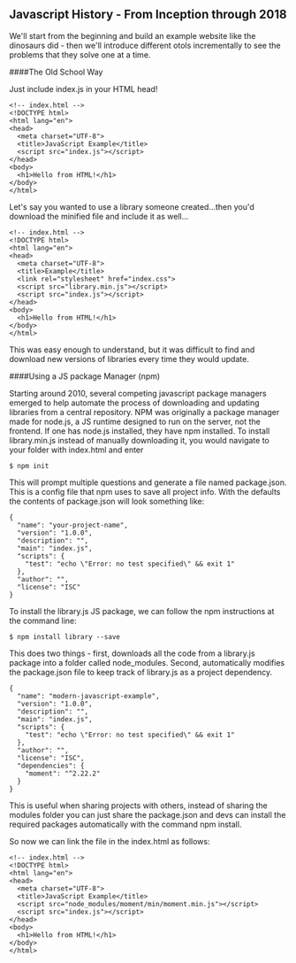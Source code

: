 ## Javascript History - From Inception through 2018

We'll start from the beginning and build an example website like the dinosaurs did - then we'll introduce different otols incrementally to see the problems that they solve one at a time.

####The Old School Way

Just include index.js in your HTML head!

```
<!-- index.html -->
<!DOCTYPE html>
<html lang="en">
<head>
  <meta charset="UTF-8">
  <title>JavaScript Example</title>
  <script src="index.js"></script>
</head>
<body>
  <h1>Hello from HTML!</h1>
</body>
</html>
```

Let's say you wanted to use a library someone created...then you'd download the minified file and include it as well...

```
<!-- index.html -->
<!DOCTYPE html>
<html lang="en">
<head>
  <meta charset="UTF-8">
  <title>Example</title>
  <link rel="stylesheet" href="index.css">
  <script src="library.min.js"></script>
  <script src="index.js"></script>
</head>
<body>
  <h1>Hello from HTML!</h1>
</body>
</html>
````

This was easy enough to understand, but it was difficult to find and download new versions of libraries every time they would update.

####Using a JS package Manager (npm)

Starting around 2010, several competing javascript package managers emerged to help automate the process of downloading and updating libraries from a central repository. NPM was originally a package manager made for node.js, a JS runtime designed to run on the server, not the frontend. If one has node.js installed, they have npm installed. To install library.min.js instead of manually downloading it, you would navigate to your folder with index.html and enter

```
$ npm init
```

This will prompt multiple questions and generate a file named package.json. This is a config file that npm uses to save all project info. With the defaults the contents of package.json will look something like:

```
{
  "name": "your-project-name",
  "version": "1.0.0",
  "description": "",
  "main": "index.js",
  "scripts": {
    "test": "echo \"Error: no test specified\" && exit 1"
  },
  "author": "",
  "license": "ISC"
}
```

To install the library.js JS package, we can follow the npm instructions at the command line:

```
$ npm install library --save
```

This does two things - first, downloads all the code from a library.js package into a folder called node_modules. Second, automatically modifies the package.json file to keep track of library.js as a project dependency.

```
{
  "name": "modern-javascript-example",
  "version": "1.0.0",
  "description": "",
  "main": "index.js",
  "scripts": {
    "test": "echo \"Error: no test specified\" && exit 1"
  },
  "author": "",
  "license": "ISC",
  "dependencies": {
    "moment": "^2.22.2"
  }
}
```

This is useful when sharing projects with others, instead of sharing the modules folder you can just share the package.json and devs can install the required packages automatically with the command npm install.

So now we can link the file in the index.html as follows:

```
<!-- index.html -->
<!DOCTYPE html>
<html lang="en">
<head>
  <meta charset="UTF-8">
  <title>JavaScript Example</title>
  <script src="node_modules/moment/min/moment.min.js"></script>
  <script src="index.js"></script>
</head>
<body>
  <h1>Hello from HTML!</h1>
</body>
</html>
```
